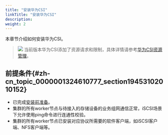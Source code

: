 ```yaml
---
title: "安装华为CSI"
linkTitle: "安装华为CSI"
description: 
weight: 2
---
```


本章节介绍如何安装华为CSI。

>![](/css-docs/public_sys-resources/zh/icon-note.gif) 
>当前版本华为CSI添加了资源请求和限制，具体详情请参考[华为CSI资源管理](/docs/附录/华为CSI资源管理)。

## 前提条件{#zh-cn_topic_0000001324610777_section19453102010152}

-   已完成[安装前准备](/docs/安装部署/安装前准备)。
-   集群的所有worker节点与待接入的存储设备的业务组网通信正常，iSCSI场景下允许使用ping命令进行连通性校验。
-   集群的所有worker节点已安装对应协议所需要的软件客户端，如iSCSI客户端、NFS客户端等。




